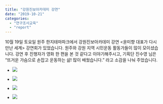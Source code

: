 ```yaml
---
title: "강원진보아카데미 강연"
date: "2019-10-21"
categories: 
  - "연구조사교육"
  - "report"
---
```


10월 19일 토요일 원주 한지테마파크에서 강원진보아카데미 강연 <윤미향 대표가 다시 만난 세계> 강연회가 있었습니다. 원주와 강원 지역 시민운동 활동가들이 많이 모이셨습니다. 강연 후 진행자가 영화 한 편을 본 것 같다고 이야기해주시고, 기획단 진수영 님은 “뜨거운 가슴으로 손잡고 운동하는 삶! 많이 배웠습니다.” 라고 소감을 나눠 주었습니다.

- ![](http://womenandwar.net/kr/wp-content/uploads/2019/10/71498237_2694869480544048_6603615803621244928_n.jpg)
    
- ![](http://womenandwar.net/kr/wp-content/uploads/2019/10/72558006_2726314520732877_3905532509508599808_n.jpg)
    
- ![](http://womenandwar.net/kr/wp-content/uploads/2019/10/72790240_2726314287399567_2326958812197552128_n.jpg)
    
- ![](http://womenandwar.net/kr/wp-content/uploads/2019/10/74381205_2726314304066232_7314023739639726080_n.jpg)
